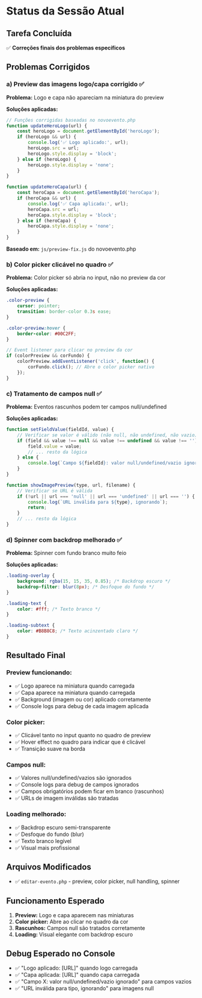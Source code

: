 # Status da Sessão Atual

## Tarefa Concluída
✅ **Correções finais dos problemas específicos**

## Problemas Corrigidos

### **a) Preview das imagens logo/capa corrigido** ✅
**Problema:** Logo e capa não apareciam na miniatura do preview

**Soluções aplicadas:**
```javascript
// Funções corrigidas baseadas no novoevento.php
function updateHeroLogo(url) {
    const heroLogo = document.getElementById('heroLogo');
    if (heroLogo && url) {
        console.log('✅ Logo aplicado:', url);
        heroLogo.src = url;
        heroLogo.style.display = 'block';
    } else if (heroLogo) {
        heroLogo.style.display = 'none';
    }
}

function updateHeroCapa(url) {
    const heroCapa = document.getElementById('heroCapa');
    if (heroCapa && url) {
        console.log('✅ Capa aplicada:', url);
        heroCapa.src = url;
        heroCapa.style.display = 'block';
    } else if (heroCapa) {
        heroCapa.style.display = 'none';
    }
}
```

**Baseado em:** `js/preview-fix.js` do novoevento.php

### **b) Color picker clicável no quadro** ✅
**Problema:** Color picker só abria no input, não no preview da cor

**Soluções aplicadas:**
```css
.color-preview {
    cursor: pointer;
    transition: border-color 0.3s ease;
}

.color-preview:hover {
    border-color: #00C2FF;
}
```

```javascript
// Event listener para clicar no preview da cor
if (colorPreview && corFundo) {
    colorPreview.addEventListener('click', function() {
        corFundo.click(); // Abre o color picker nativo
    });
}
```

### **c) Tratamento de campos null** ✅
**Problema:** Eventos rascunhos podem ter campos null/undefined

**Soluções aplicadas:**
```javascript
function setFieldValue(fieldId, value) {
    // Verificar se valor é válido (não null, não undefined, não vazio)
    if (field && value !== null && value !== undefined && value !== '') {
        field.value = value;
        // ... resto da lógica
    } else {
        console.log(`Campo ${fieldId}: valor null/undefined/vazio ignorado:`, value);
    }
}

function showImagePreview(type, url, filename) {
    // Verificar se URL é válida
    if (!url || url === 'null' || url === 'undefined' || url === '') {
        console.log(`URL inválida para ${type}, ignorando`);
        return;
    }
    // ... resto da lógica
}
```

### **d) Spinner com backdrop melhorado** ✅
**Problema:** Spinner com fundo branco muito feio

**Soluções aplicadas:**
```css
.loading-overlay {
    background: rgba(15, 15, 35, 0.85); /* Backdrop escuro */
    backdrop-filter: blur(8px); /* Desfoque do fundo */
}

.loading-text {
    color: #fff; /* Texto branco */
}

.loading-subtext {
    color: #B8B8C8; /* Texto acinzentado claro */
}
```

## Resultado Final

### **Preview funcionando:**
- ✅ Logo aparece na miniatura quando carregada
- ✅ Capa aparece na miniatura quando carregada  
- ✅ Background (imagem ou cor) aplicado corretamente
- ✅ Console logs para debug de cada imagem aplicada

### **Color picker:**
- ✅ Clicável tanto no input quanto no quadro de preview
- ✅ Hover effect no quadro para indicar que é clicável
- ✅ Transição suave na borda

### **Campos null:**
- ✅ Valores null/undefined/vazios são ignorados
- ✅ Console logs para debug de campos ignorados
- ✅ Campos obrigatórios podem ficar em branco (rascunhos)
- ✅ URLs de imagem inválidas são tratadas

### **Loading melhorado:**
- ✅ Backdrop escuro semi-transparente
- ✅ Desfoque do fundo (blur)
- ✅ Texto branco legível
- ✅ Visual mais profissional

## Arquivos Modificados
- ✅ `editar-evento.php` - preview, color picker, null handling, spinner

## Funcionamento Esperado
1. **Preview:** Logo e capa aparecem nas miniaturas
2. **Color picker:** Abre ao clicar no quadro da cor
3. **Rascunhos:** Campos null são tratados corretamente
4. **Loading:** Visual elegante com backdrop escuro

## Debug Esperado no Console
- ✅ "Logo aplicado: [URL]" quando logo carregada
- ✅ "Capa aplicada: [URL]" quando capa carregada
- ✅ "Campo X: valor null/undefined/vazio ignorado" para campos vazios
- ✅ "URL inválida para tipo, ignorando" para imagens null